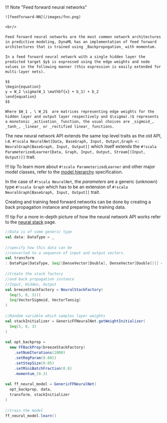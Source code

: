 !!! Note "Feed forward neural networks"
    <br/>

    ![feedforward-NN](/images/fnn.png)

    <br/>

    Feed forward neural networks are the most common network architectures in predictive modeling, DynaML has an implementation of feed forward architectures that is trained using _Backpropogation_ with momentum.

    In a feed forward neural network with a single hidden layer the predicted target $y$ is expressed using the edge weights and node values in the following manner (this expression is easily extended for multi-layer nets).

    $$
    \begin{equation}
    y = W_2 \sigma(W_1 \mathbf{x} + b_1) + b_2
    \end{equation}
    $$

    Where $W_1 , \ W_2$  are matrices representing edge weights for the hidden layer and output layer respectively and $\sigma(.)$ represents a monotonic _activation_ function, the usual choices are _sigmoid_, _tanh_, _linear_ or _rectified linear_ functions.


The new neural network API extends the same top level traits as the old API, i.e.
`#!scala NeuralNet[Data, BaseGraph, Input, Output,Graph <: NeuralGraph[BaseGraph, Input, Output]]` which itself extends the `#!scala ParameterizedLearner[Data, Graph, Input, Output, Stream[(Input, Output)]]` trait.

!!! tip
    To learn more about `#!scala ParameterizedLearner` and other major model classes, refer to the [model hierarchy](/core/core_model_hierarchy.md) specification.

In the case of `#!scala NeuralNet`, the _parameters_ are a generic (unknown) type `#!scala Graph` which has to be an extension of `#!scala NeuralGraph[BaseGraph, Input, Output]]` trait.

Creating and training feed forward networks can be done by creating a back propagation instance and preparing the training data.

!!! tip
    For a more in-depth picture of how the neural network API works refer to the [neural stack](/core/core_ann_new.md) page.

```scala
//Data is of some generic type
val data: DataType = _

//specify how this data can be
//converted to a sequence of input and output vectors.
val transform
: DataPipe[DataType, Seq[(DenseVector[Double], DenseVector[Double])]] = _

//Create the stack factory
//and back propagation instance
//Input, Hidden, Output
val breezeStackFactory = NeuralStackFactory(
  Seq(5, 8, 3))(
  Seq(VectorSigmoid, VectorTansig)
)

//Random variable which samples layer weights
val stackInitializer = GenericFFNeuralNet.getWeightInitializer(
  Seq(5, 8, 3)
)

val opt_backprop =
  new FFBackProp(breezeStackFactory)
    .setNumIterations(2000)
    .setRegParam(0.001)
    .setStepSize(0.05)
    .setMiniBatchFraction(0.8)
    .momentum_(0.3)

val ff_neural_model = GenericFFNeuralNet(
  opt_backprop, data,
  transform, stackInitializer
)

//train the model
ff_neural_model.learn()
```
